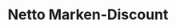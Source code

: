 ---
title: "Netto Marken-Discount"
url: /seegebiet-mansfelder-land/netto-marken-discount/
shop: Supermarkt
---